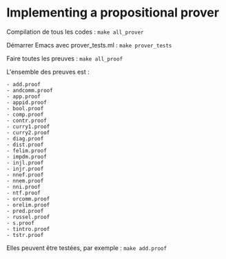 # Implementing a propositional prover

Compilation de tous les codes : `make all_prover`

Démarrer Emacs avec prover_tests.ml : `make prover_tests`

Faire toutes les preuves : `make all_proof`

L'ensemble des preuves est :

    - add.proof
    - andcomm.proof
    - app.proof
    - appid.proof
    - bool.proof
    - comp.proof
    - contr.proof
    - curry1.proof
    - curry2.proof
    - diag.proof
    - dist.proof
    - felim.proof
    - impdm.proof
    - injl.proof
    - injr.proof
    - nnef.proof
    - nnem.proof
    - nni.proof
    - ntf.proof
    - orcomm.proof
    - orelim.proof
    - pred.proof
    - russel.proof
    - s.proof
    - tintro.proof
    - tstr.proof
    
Elles peuvent être testées, par exemple : `make add.proof`
